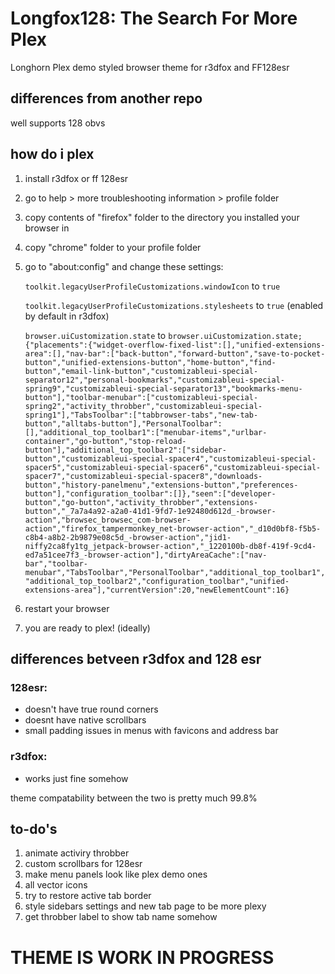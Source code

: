 # Longfox128: The Search For More Plex
Longhorn Plex demo styled browser theme for r3dfox and FF128esr

## differences from another repo

well supports 128 obvs

## how do i plex
1. install r3dfox or ff 128esr
2. go to help > more troubleshooting information > profile folder
3. copy contents of "firefox" folder to the directory you installed your browser in
4. copy "chrome" folder to your profile folder
5. go to "about:config" and change these settings:

    ```toolkit.legacyUserProfileCustomizations.windowIcon``` to ```true```
   
   ```toolkit.legacyUserProfileCustomizations.stylesheets``` to ```true``` (enabled by default in r3dfox)
   
   ```browser.uiCustomization.state``` to ```browser.uiCustomization.state;{"placements":{"widget-overflow-fixed-list":[],"unified-extensions-area":[],"nav-bar":["back-button","forward-button","save-to-pocket-button","unified-extensions-button","home-button","find-button","email-link-button","customizableui-special-separator12","personal-bookmarks","customizableui-special-spring9","customizableui-special-separator13","bookmarks-menu-button"],"toolbar-menubar":["customizableui-special-spring2","activity_throbber","customizableui-special-spring1"],"TabsToolbar":["tabbrowser-tabs","new-tab-button","alltabs-button"],"PersonalToolbar":[],"additional_top_toolbar1":["menubar-items","urlbar-container","go-button","stop-reload-button"],"additional_top_toolbar2":["sidebar-button","customizableui-special-spacer4","customizableui-special-spacer5","customizableui-special-spacer6","customizableui-special-spacer7","customizableui-special-spacer8","downloads-button","history-panelmenu","extensions-button","preferences-button"],"configuration_toolbar":[]},"seen":["developer-button","go-button","activity_throbber","extensions-button","_7a7a4a92-a2a0-41d1-9fd7-1e92480d612d_-browser-action","browsec_browsec_com-browser-action","firefox_tampermonkey_net-browser-action","_d10d0bf8-f5b5-c8b4-a8b2-2b9879e08c5d_-browser-action","jid1-niffy2ca8fy1tg_jetpack-browser-action","_1220100b-db8f-419f-9cd4-ed7a51cee7f3_-browser-action"],"dirtyAreaCache":["nav-bar","toolbar-menubar","TabsToolbar","PersonalToolbar","additional_top_toolbar1","additional_top_toolbar2","configuration_toolbar","unified-extensions-area"],"currentVersion":20,"newElementCount":16}```
7. restart your browser
8. you are ready to plex! (ideally)

## differences betveen r3dfox and 128 esr
### 128esr:
- doesn't have true round corners 
- doesnt have native scrollbars
- small padding issues in menus with favicons and address bar
### r3dfox:
- works just fine somehow

theme compatability between the two is pretty much 99.8%  

## to-do's
1. animate activiry throbber
2. custom scrollbars for 128esr
3. make menu panels look like plex demo ones
4. all vector icons
5. try to restore active tab border
6. style sidebars settings and new tab page to be more plexy
7. get throbber label to show tab name somehow

# THEME IS WORK IN PROGRESS
